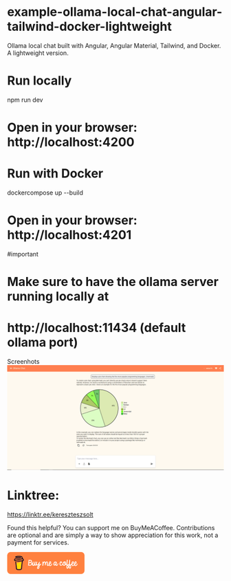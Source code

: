 # example-ollama-local-chat-angular-tailwind-docker-lightweight

Ollama local chat built with Angular, Angular Material, Tailwind, and Docker. A lightweight version.

# Run locally

npm run dev

# Open in your browser: http://localhost:4200

# Run with Docker

dockercompose up --build

# Open in your browser: http://localhost:4201

#important

# Make sure to have the ollama server running locally at

# http://localhost:11434 (default ollama port)

Screenhots
<img src="readme-assets/Capture1.png" alt="Screenshot 1" width="800"/>


# Linktree:

https://linktr.ee/kereszteszsolt

<p>Found this helpful? You can support me on BuyMeACoffee. Contributions are optional and are simply a way to show appreciation for this work, not a payment for services.</p>
<a href="https://www.buymeacoffee.com/kereszteszsolt" target="_blank">
  <img src="readme-assets/orange-button.png" alt="Buy Me A Coffee" width="180"/>
</a>
